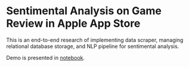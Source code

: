 # Sentimental Analysis on Game Review in Apple App Store

This is an end-to-end research of implementing data scraper, managing relational database storage, and NLP pipeline for sentimental analysis. 

Demo is presented in [notebook](https://github.com/XulaiJiang/iTunes-Game-Review/blob/main/final_project.ipynb). 
